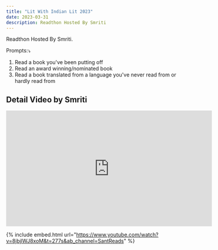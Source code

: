 ```yaml
---
title: "Lit With Indian Lit 2023"
date: 2023-03-31
description: Readthon Hosted By Smriti
---
```

Readthon Hosted By Smriti.
<!-- excerpt -->



Prompts:⤵
1. Read a book you've been putting off 
3. Read an award winning/nominated book 
4. Read a book translated from a language you've never read from or hardly read from



## Detail Video by Smriti

<iframe width="560" height="315" src="https://www.youtube.com/embed/8jbjlWJ8xoM" title="YouTube video player" frameborder="0" allow="accelerometer; autoplay; clipboard-write; encrypted-media; gyroscope; picture-in-picture; web-share" allowfullscreen></iframe>

{% include embed.html url="https://www.youtube.com/watch?v=8jbjlWJ8xoM&t=277s&ab_channel=SantReads" %}
